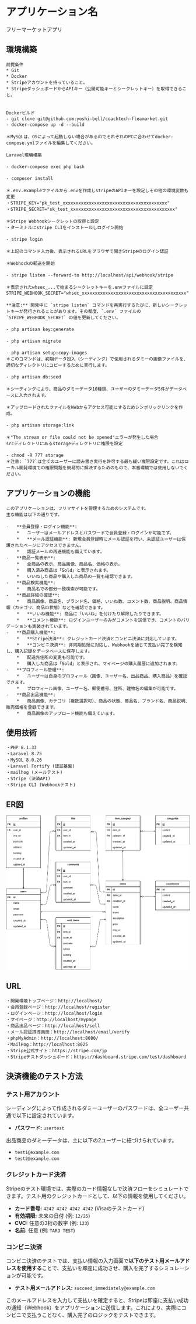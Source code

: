 # アプリケーション名
フリーマーケットアプリ

## 環境構築

```
前提条件
* Git
* Docker
* Stripeアカウントを持っていること。
* StripeダッシュボードからAPIキー（公開可能キーとシークレットキー）を取得できること。


Dockerビルド
- git clone git@github.com:yoshi-bell/coachtech-fleamarket.git
- docker-compose up -d --build

＊MySQLは、OSによって起動しない場合があるのでそれぞれのPCに合わせてdocker-compose.ymlファイルを編集してください。

Laravel環境構築

- docker-compose exec php bash

- composer install

＊.env.exampleファイルから.envを作成しstripeのAPIキーを設定しその他の環境変数も変更
・STRIPE_KEY="pk_test_xxxxxxxxxxxxxxxxxxxxxxxxxxxxxxxxxxxxxxxx"
・STRIPE_SECRET="sk_test_xxxxxxxxxxxxxxxxxxxxxxxxxxxxxxxxxxxxxxxx"

＊Stripe Webhookシークレットの取得と設定
・ターミナルにstripe CLIをインストールしログイン開始

- stripe login

＊上記のコマンド入力後、表示されるURLをブラウザで開きStripeのログイン認証

＊Webhockの転送を開始

- stripe listen --forward-to http://localhost/api/webhook/stripe

＊表示されたwhsec_...で始まるシークレットキーを.envファイルに設定
STRIPE_WEBHOOK_SECRET="whsec_xxxxxxxxxxxxxxxxxxxxxxxxxxxxxxxxxxxxxxxx"

**注意:** 開発中に `stripe listen` コマンドを再実行するたびに、新しいシークレットキーが発行されることがあります。その都度、`.env` ファイルの `STRIPE_WEBHOOK_SECRET` の値を更新してください。

- php artisan key:generate

- php artisan migrate

- php artisan setup:copy-images
＊このコマンドは、初期データ投入（シーディング）で使用されるダミーの画像ファイルを、適切なディレクトリにコピーするために実行します。

- php artisan db:seed

＊シーディングにより、商品のダミーデータ10種類、ユーザーのダミーデータ5件がデータベースに入力されます。

＊アップロードされたファイルをWebからアクセス可能にするためシンボリックリンクを作成。

- php artisan storage:link

＊"The stream or file could not be opened"エラーが発生した場合
srcディレクトリにあるstorageディレクトリに権限を設定

- chmod -R 777 storage
＊注意: `777`は全てのユーザーに読み書き実行を許可する最も緩い権限設定です。これはローカル開発環境での権限問題を簡易的に解決するためのもので、本番環境では使用しないでください。

```
## アプリケーションの機能

```
このアプリケーションは、フリマサイトを管理するためのシステムです。
主な機能は以下の通りです。

-   **会員登録・ログイン機能**:
    *   ユーザーはメールアドレスとパスワードで会員登録・ログインが可能です。
    *   **メール認証機能**: 新規会員登録時にメール認証を行い、未認証ユーザーは保護されたページにアクセスできません。
    *   認証メールの再送機能も備えています。
-   **商品一覧表示**:
    *   全商品の表示、商品画像、商品名、価格の表示。
    *   購入済み商品は「Sold」と表示されます。
    *   いいねした商品や購入した商品の一覧も確認できます。
-   **商品検索機能**:
    *   商品名での部分一致検索が可能です。
-   **商品詳細の確認**:
    *   商品画像、商品名、ブランド名、価格、いいね数、コメント数、商品説明、商品情報（カテゴリ、商品の状態）などを確認できます。
    *   **いいね機能**: 商品に「いいね」を付けたり解除したりできます。
    *   **コメント機能**: ログインユーザーのみがコメントを送信でき、コメントのバリデーションも実装されています。
-   **商品購入機能**:
    *   **Stripe決済**: クレジットカード決済とコンビニ決済に対応しています。
    *   **コンビニ決済**: 非同期処理に対応し、Webhookを通じて支払い完了を検知し、購入記録をデータベースに保存します。
    *   配送先住所の変更も可能です。
    *   購入した商品は「Sold」と表示され、マイページの購入履歴に追加されます。
-   **プロフィール管理**:
    *   ユーザーは自身のプロフィール（画像、ユーザー名、出品商品、購入商品）を確認できます。
    *   プロフィール画像、ユーザー名、郵便番号、住所、建物名の編集が可能です。
-   **商品出品機能**:
    *   商品画像、カテゴリ（複数選択可）、商品の状態、商品名、ブランド名、商品説明、販売価格を登録できます。
    *   商品画像のアップロード機能も備えています。
```
## 使用技術
```
・PHP 8.1.33
・Laravel 8.75
・MySQL 8.0.26
・Laravel Fortify (認証基盤)
・mailhog (メールテスト)
・Stripe (決済API)
・Stripe CLI (Webhookテスト)
```
## ER図

![ER図](ER.drawio.png)

## URL
```
・開発環境トップページ：http://localhost/
・会員登録ページ：http://localhost/register
・ログインページ：http://localhost/login
・マイページ：http://localhost/mypage
・商品出品ページ：http://localhost/sell
・メール認証誘導画面：http://localhost/email/verify
・phpMyAdmin：http://localhost:8080/
・MailHog：http://localhost:8025
・Stripe公式サイト：https://stripe.com/jp
・Stripeテストダッシュボード：https://dashboard.stripe.com/test/dashboard
```

## 決済機能のテスト方法

### テスト用アカウント

シーディングによって作成されるダミーユーザーのパスワードは、全ユーザー共通で以下に設定されています。

-   **パスワード:** `usertest`

出品商品のダミーデータは、主に以下の2ユーザーに紐づけられています。
-   `test1@example.com`
-   `test2@example.com`

### クレジットカード決済

Stripeのテスト環境では、実際のカード情報なしで決済フローをシミュレートできます。テスト用のクレジットカードとして、以下の情報を使用してください。

-   **カード番号:** `4242 4242 4242 4242` (Visaのテストカード)
-   **有効期限:** 未来の日付 (例: `12/25`)
-   **CVC:** 任意の3桁の数字 (例: `123`)
-   **名前:** 任意 (例: `TARO TEST`)

### コンビニ決済

コンビニ決済のテストでは、支払い情報の入力画面で**以下のテスト用メールアドレスを使用する**ことで、支払いを即座に成功させ、購入を完了するシミュレーションが可能です。

-   **テスト用メールアドレス:** `succeed_immediately@example.com`

このメールアドレスを入力して支払いを確定すると、Stripeは即座に支払い成功の通知（Webhook）をアプリケーションに送信します。これにより、実際にコンビニで支払うことなく、購入完了のロジックをテストできます。


